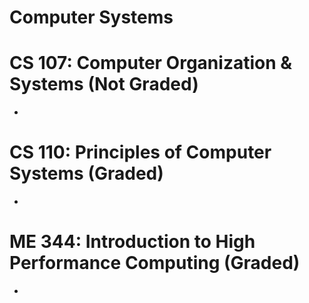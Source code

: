 # Computer Systems

# CS 107: Computer Organization & Systems (Not Graded)
-


# CS 110: Principles of Computer Systems (Graded)
-

# ME 344: Introduction to High Performance Computing (Graded)
-
